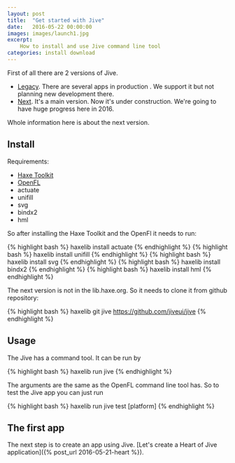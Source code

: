 ```yaml
---
layout: post
title:  "Get started with Jive"
date:   2016-05-22 00:00:00
images: images/launch1.jpg
excerpt:
    How to install and use Jive command line tool
categories: install download
---
```


First of all there are 2 versions of Jive.

- [Legacy][jive-legacy]. There are several apps in production . We support it but not planning new development there.
- [Next][jive]. It's a main version. Now it's under construction. We're going to have huge progress here in 2016.

Whole information here is about the next version.

## Install

Requirements:

- [Haxe Toolkit](http://haxe.org/download/)
- [OpenFL](http://www.openfl.org/documentation/getting-started/installing-openfl/)
- actuate
- unifill
- svg
- bindx2
- hml

So after installing the Haxe Toolkit and the OpenFl it needs to run:

{% highlight bash %}
haxelib install actuate
{% endhighlight %}
{% highlight bash %}
haxelib install unifill
{% endhighlight %}
{% highlight bash %}
haxelib install svg
{% endhighlight %}
{% highlight bash %}
haxelib install bindx2
{% endhighlight %}
{% highlight bash %}
haxelib install hml
{% endhighlight %}

The next version is not in the lib.haxe.org. So it needs to clone it from github repository:

{% highlight bash %}
haxelib git jive https://github.com/jiveui/jive
{% endhighlight %}

## Usage

The Jive has a command tool. It can be run by

{% highlight bash %}
haxelib run jive
{% endhighlight %}

The arguments are the same as the OpenFL command line tool has. So to test the Jive app you can just run

{% highlight bash %}
haxelib run jive test [platform]
{% endhighlight %}


## The first app

The next step is to create an app using Jive. [Let's create a Heart of Jive application]({% post_url 2016-05-21-heart %}).

[jive]:   https://github.com/jiveui
[jive-legacy]:   https://github.com/jiveui/jive/tree/master
